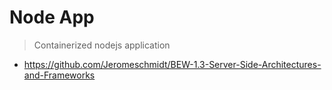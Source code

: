 # Node App

> Containerized nodejs application

* https://github.com/Jeromeschmidt/BEW-1.3-Server-Side-Architectures-and-Frameworks